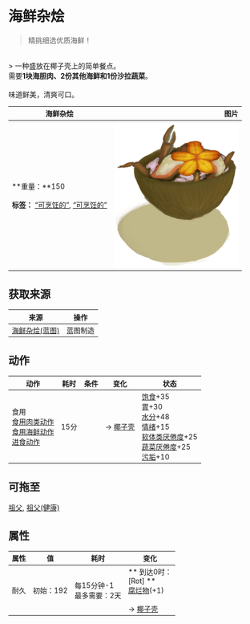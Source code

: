 # 海鲜杂烩  
> 精挑细选优质海鲜！  
<br>  
> 一种盛放在椰子壳上的简单餐点。<br>需要<b>1块海胆肉、2份其他海鲜和1份沙拉蔬菜</b>。<br><br>味道鲜美，清爽可口。  
  
  海鲜杂烩  |   图片   
 ----  |  ----:   
 **重量：**150<br><br>**标签：**	[“可烹饪的”](tag_Cookable.md), [“可烹饪的”](tag_MealCoconutShell.md)  |  <img decoding="async" src="Sprite/SeafoodCup.png" href="a.md" style="max-width:300px;max-height:300px;">   
  
## 获取来源  
来源  |  操作  
----  |  ----  
[海鲜杂烩(蓝图)](Bp_SeafoodCup.md)  |  蓝图制造  
## 动作  
动作  |  耗时  |  条件  |  变化  |  状态  
----  |  ----  |  ----  |  ----  |  ----  
食用<br>[食用肉类动作](CarnivorousAction.md)<br>[食用海鲜动作](ShellfishAction.md)<br>[进食动作](EatingAction.md)  |  15分  |    |  → [椰子壳](CoconutShell.md)  |  [饱食](Satiation.md)+35<br>[胃](Stomach.md)+30<br>[水分](Hydration.md)+48<br>[情绪](Morale.md)+15<br>[软体类<nobr>厌倦度</nobr>](SaturationMollusks.md)+25<br>[蔬菜<nobr>厌倦度</nobr>](SaturationVegetables.md)+25<br>[污垢](Filth.md)+10  
## 可拖至  
[祖父](Grandfather.md), [祖父(健康)](GrandfatherHealthy.md)  
## 属性   
属性  |  值  |  耗时  |  变化  
----  |  ----  |  ----  |  ----  
耐久  |  初始：192  |  每15分钟-1<br>最多需要：2天  |  ** 到达0时： **<br>** [Rot] **<br>  [腐烂物](RottenRemains.md)(+1)<br><br>→ [椰子壳](CoconutShell.md)  

